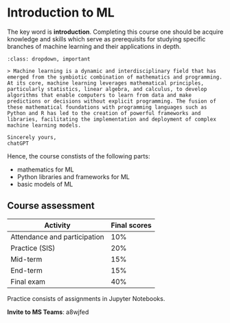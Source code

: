 # Introduction to ML

The key word is **introduction**. Completing this course one should be acquire knowledge and skills which serve as prerequisits for studying specific branches of machine learning and their applications in depth.

```{admonition} Machine learning = Math + Programming
:class: dropdown, important

> Machine learning is a dynamic and interdisciplinary field that has emerged from the symbiotic combination of mathematics and programming. At its core, machine learning leverages mathematical principles, particularly statistics, linear algebra, and calculus, to develop algorithms that enable computers to learn from data and make predictions or decisions without explicit programming. The fusion of these mathematical foundations with programming languages such as Python and R has led to the creation of powerful frameworks and libraries, facilitating the implementation and deployment of complex machine learning models.

Sincerely yours,
chatGPT
```

Hence, the course constists of the following parts:

- mathematics for ML
- Python libraries and frameworks for ML
- basic models of ML

## Course assessment

| Activity                     | Final scores |
| ---------------------------- | ------------ |
| Attendance and participation | $10\%$       |
| Practice (SIS)               | $20\%$       |
| Mid-term                     | $15\%$       |
| End-term                     | $15\%$       |
| Final exam                   | $40\%$       |

Practice consists of assignments in Jupyter Notebooks.

**Invite to MS Teams**: a8wjfed

<!--
## Submission notes

Name your file in the format `HWi_GROUPj_NAME_SURNAME.ipynb` where $i$ is homework index, $j$ is group index. There are $4$ groups:

* `GROUP1`: Sergei Wed 13:00 - 15:00 (**TA**: Zarina Abildasheva)
* `GROUP2`: Zhalgas Wed 13:00 - 15:00 (**TA**: Zhandos Makhambetali)
* `GROUP3`: Zhalgas Wed 15:00 - 17:00 (**TA**: Salamat Kuantaiuly)
* `GROUP4`: Zhalgas Sat (**TA**: Ахан Исмаилов)

Then send it to **MS TEAMS** (assignments section).

**Soft deadline:** Wed 11:59 (GMT+6) next week.

**Hard deadline:** Wed 11:59 (GMT+6) next to next week.

Submits after the hard deadline are not accepted. If you submit after the soft deadline, you receive 10% penalty per each day of delay.

**Example:** If deadline is 01.02.2024 11:59, and submission time is 04.02.2024 11:34, then you mark is multiplied by 0.7 (3 days of delay = 30% penalty). But if you submit one hour later (at 12:34), the penalty will be 40%.

## General recommendations

* Do not erase any existing cells

* Write solutions of the math problems in markdown cells of HW notebook using LaTeX. If you are not familiar with LaTeX, see a 2-page [cheat sheet](http://tug.ctan.org/info/undergradmath/undergradmath.pdf) for a quick start

* Provide your solution with understandable comments; do not submit tons of formulas and/or code  cells without any text description of what you are doing

* **Readability counts!** In case of poor writings you may receive penalty up to one point

-->
